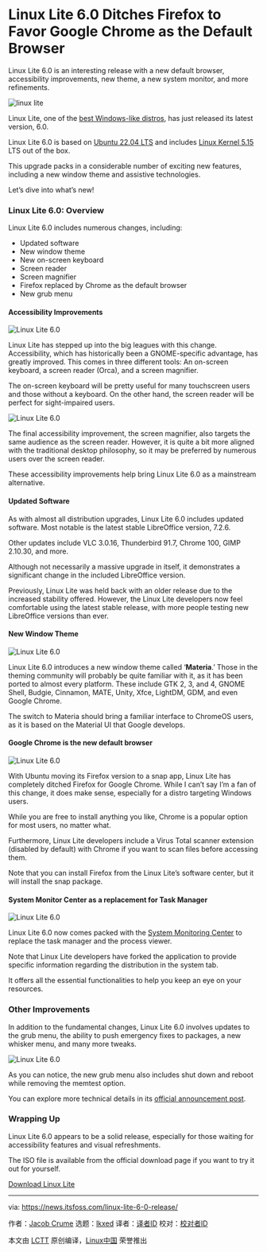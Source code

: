 [#]: subject: "Linux Lite 6.0 Ditches Firefox to Favor Google Chrome as the Default Browser"
[#]: via: "https://news.itsfoss.com/linux-lite-6-0-release/"
[#]: author: "Jacob Crume https://news.itsfoss.com/author/jacob/"
[#]: collector: "lkxed"
[#]: translator: " "
[#]: reviewer: " "
[#]: publisher: " "
[#]: url: " "

Linux Lite 6.0 Ditches Firefox to Favor Google Chrome as the Default Browser
======
Linux Lite 6.0 is an interesting release with a new default browser, accessibility improvements, new theme, a new system monitor, and more refinements.

![linux lite][1]

Linux Lite, one of the [best Windows-like distros][2], has just released its latest version, 6.0.

Linux Lite 6.0 is based on [Ubuntu 22.04 LTS][3] and includes [Linux Kernel 5.15][4] LTS out of the box.

This upgrade packs in a considerable number of exciting new features, including a new window theme and assistive technologies.

Let’s dive into what’s new!

### Linux Lite 6.0: Overview

Linux Lite 6.0 includes numerous changes, including:

* Updated software
* New window theme
* New on-screen keyboard
* Screen reader
* Screen magnifier
* Firefox replaced by Chrome as the default browser
* New grub menu

#### Accessibility Improvements

![Linux Lite 6.0][5]

Linux Lite has stepped up into the big leagues with this change. Accessibility, which has historically been a GNOME-specific advantage, has greatly improved. This comes in three different tools: An on-screen keyboard, a screen reader (Orca), and a screen magnifier.

The on-screen keyboard will be pretty useful for many touchscreen users and those without a keyboard. On the other hand, the screen reader will be perfect for sight-impaired users.

![Linux Lite 6.0][6]

The final accessibility improvement, the screen magnifier, also targets the same audience as the screen reader. However, it is quite a bit more aligned with the traditional desktop philosophy, so it may be preferred by numerous users over the screen reader.

These accessibility improvements help bring Linux Lite 6.0 as a mainstream alternative.

#### Updated Software

As with almost all distribution upgrades, Linux Lite 6.0 includes updated software. Most notable is the latest stable LibreOffice version, 7.2.6.

Other updates include VLC 3.0.16, Thunderbird 91.7, Chrome 100, GIMP 2.10.30, and more.

Although not necessarily a massive upgrade in itself, it demonstrates a significant change in the included LibreOffice version.

Previously, Linux Lite was held back with an older release due to the increased stability offered. However, the Linux Lite developers now feel comfortable using the latest stable release, with more people testing new LibreOffice versions than ever.

#### New Window Theme

![Linux Lite 6.0][7]

Linux Lite 6.0 introduces a new window theme called ‘**Materia**.’ Those in the theming community will probably be quite familiar with it, as it has been ported to almost every platform. These include GTK 2, 3, and 4, GNOME Shell, Budgie, Cinnamon, MATE, Unity, Xfce, LightDM, GDM, and even Google Chrome.

The switch to Materia should bring a familiar interface to ChromeOS users, as it is based on the Material UI that Google develops.

#### Google Chrome is the new default browser

![Linux Lite 6.0][8]

With Ubuntu moving its Firefox version to a snap app, Linux Lite has completely ditched Firefox for Google Chrome. While I can’t say I’m a fan of this change, it does make sense, especially for a distro targeting Windows users.

While you are free to install anything you like, Chrome is a popular option for most users, no matter what.

Furthermore, Linux Lite developers include a Virus Total scanner extension (disabled by default) with Chrome if you want to scan files before accessing them.

Note that you can install Firefox from the Linux Lite’s software center, but it will install the snap package.

#### System Monitor Center as a replacement for Task Manager

![Linux Lite 6.0][9]

Linux Lite 6.0 now comes packed with the [System Monitoring Center][10] to replace the task manager and the process viewer.

Note that Linux Lite developers have forked the application to provide specific information regarding the distribution in the system tab.

It offers all the essential functionalities to help you keep an eye on your resources.

### Other Improvements

In addition to the fundamental changes, Linux Lite 6.0 involves updates to the grub menu, the ability to push emergency fixes to packages, a new whisker menu, and many more tweaks.

![Linux Lite 6.0][11]

As you can notice, the new grub menu also includes shut down and reboot while removing the memtest option.

You can explore more technical details in its [official announcement post][12].

### Wrapping Up

Linux Lite 6.0 appears to be a solid release, especially for those waiting for accessibility features and visual refreshments.

The ISO file is available from the official download page if you want to try it out for yourself.

[Download Linux Lite][13]

--------------------------------------------------------------------------------

via: https://news.itsfoss.com/linux-lite-6-0-release/

作者：[Jacob Crume][a]
选题：[lkxed][b]
译者：[译者ID](https://github.com/译者ID)
校对：[校对者ID](https://github.com/校对者ID)

本文由 [LCTT](https://github.com/LCTT/TranslateProject) 原创编译，[Linux中国](https://linux.cn/) 荣誉推出

[a]: https://news.itsfoss.com/author/jacob/
[b]: https://github.com/lkxed
[1]: https://news.itsfoss.com/wp-content/uploads/2022/06/linux-lite-6.jpg
[2]: https://itsfoss.com/windows-like-linux-distributions/
[3]: https://news.itsfoss.com/ubuntu-22-04-release/
[4]: https://news.itsfoss.com/linux-kernel-5-15-release/
[5]: https://news.itsfoss.com/wp-content/uploads/2022/05/Screen-Reader-Linux-Lite-6.0.png
[6]: https://news.itsfoss.com/wp-content/uploads/2022/06/linux-lite-accessibility.png
[7]: https://news.itsfoss.com/wp-content/uploads/2022/05/Materia-Linux-Lite-6.0.png
[8]: https://news.itsfoss.com/wp-content/uploads/2022/05/Chrome-Linux-Lite-6.0.png
[9]: https://news.itsfoss.com/wp-content/uploads/2022/05/system-monitoring-center-linux-lite.png
[10]: https://itsfoss.com/system-monitoring-center/
[11]: https://news.itsfoss.com/wp-content/uploads/2022/06/grub-linux-lite-6.png
[12]: https://www.linuxliteos.com/forums/release-announcements/linux-lite-6-0-final-released/
[13]: https://www.linuxliteos.com/download.php#current
